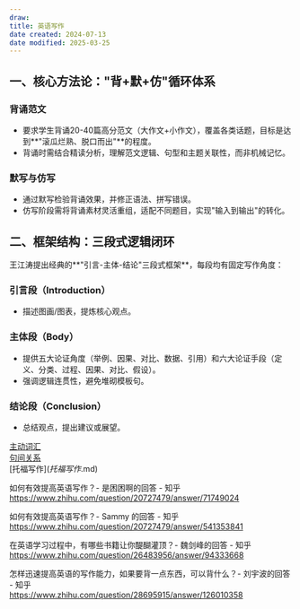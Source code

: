 ```yaml
---
draw:
title: 英语写作
date created: 2024-07-13
date modified: 2025-03-25
---
```


## 一、核心方法论："背+默+仿"循环体系

### 背诵范文

* 要求学生背诵20-40篇高分范文（大作文+小作文），覆盖各类话题，目标是达到**"滚瓜烂熟、脱口而出"**的程度。
* 背诵时需结合精读分析，理解范文逻辑、句型和主题关联性，而非机械记忆。

### 默写与仿写

* 通过默写检验背诵效果，并修正语法、拼写错误。
* 仿写阶段需将背诵素材灵活重组，适配不同题目，实现"输入到输出"的转化。

## 二、框架结构：三段式逻辑闭环

王江涛提出经典的**"引言-主体-结论"三段式框架**，每段均有固定写作角度：

### 引言段（Introduction）

* 描述图画/图表，提炼核心观点。

### 主体段（Body）

* 提供五大论证角度（举例、因果、对比、数据、引用）和六大论证手段（定义、分类、过程、因果、对比、假设）。
* 强调逻辑连贯性，避免堆砌模板句。

### 结论段（Conclusion）

* 总结观点，提出建议或展望。

[主动词汇](主动词汇.md)  
[句间关系](句间关系.md)  
[托福写作$](托福写作$.md)

如何有效提高英语写作？- 是困困啊的回答 - 知乎  
https://www.zhihu.com/question/20727479/answer/71749024

如何有效提高英语写作？- Sammy 的回答 - 知乎  
https://www.zhihu.com/question/20727479/answer/541353841

在英语学习过程中，有哪些书籍让你醍醐灌顶？- 魏剑峰的回答 - 知乎  
https://www.zhihu.com/question/26483956/answer/94333668

怎样迅速提高英语的写作能力，如果要背一点东西，可以背什么？- 刘宇波的回答 - 知乎  
https://www.zhihu.com/question/28695915/answer/126010358
